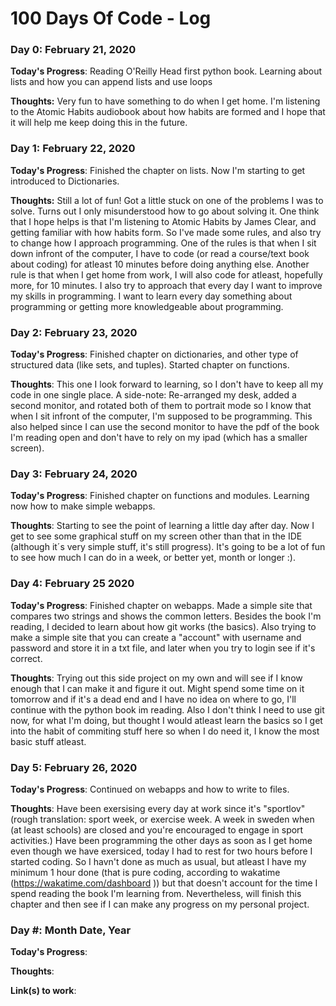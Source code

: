 # 100 Days Of Code - Log

### Day 0: February 21, 2020

**Today's Progress**: Reading O'Reilly Head first python book. Learning about lists and how you can append lists and use loops

**Thoughts:** Very fun to have something to do when I get home. I'm listening to the Atomic Habits audiobook about how habits are formed and I hope that it will help me keep doing this in the future.

### Day 1: February 22, 2020

**Today's Progress**: Finished the chapter on lists. Now I'm starting to get introduced to Dictionaries. 

**Thoughts:** Still a lot of fun! Got a little stuck on one of the problems I was to solve. Turns out I only misunderstood how to go about solving it.
One think that I hope helps is that I'm listening to Atomic Habits by James Clear, and getting familiar with how habits form.
So I've made some rules, and also try to change how I approach programming.
One of the rules is that when I sit down infront of the computer, I have to code (or read a course/text book about coding) for atleast 10 minutes before doing anything else.
Another rule is that when I get home from work, I will also code for atleast, hopefully more, for 10 minutes.
I also try to approach that every day I want to improve my skills in programming. I want to learn every day something about programming or getting more knowledgeable about programming.

### Day 2: February 23, 2020

**Today's Progress**: Finished chapter on dictionaries, and other type of structured data (like sets, and tuples). Started chapter on functions.

**Thoughts**: This one I look forward to learning, so I don't have to keep all my code in one single place.
A side-note: Re-arranged my desk, added a second monitor, and rotated both of them to portrait mode so I know that when I sit infront of the computer, I'm supposed to be programming. This also helped since I can use the second monitor to have the pdf of the book I'm reading open and don't have to rely on my ipad (which has a smaller screen).

### Day 3: February 24, 2020

**Today's Progress**: Finished chapter on functions and modules. Learning now how to make simple webapps.

**Thoughts**: Starting to see the point of learning a little day after day. Now I get to see some graphical stuff on my screen other than that in the IDE (although it´s very simple stuff, it's still progress). It's going to be a lot of fun to see how much I can do in a week, or better yet, month or longer :).

### Day 4: February 25 2020

**Today's Progress**: Finished chapter on webapps. Made a simple site that compares two strings and shows the common letters. Besides the book I'm reading, I decided to learn about how git works (the basics). Also trying to make a simple site that you can create a "account" with username and password and store it in a txt file, and later when you try to login see if it's correct.

**Thoughts**: Trying out this side project on my own and will see if I know enough that I can make it and figure it out. Might spend some time on it tomorrow and if it's a dead end and I have no idea on where to go, I'll continue with the python book im reading.
Also I don't think I need to use git now, for what I'm doing, but thought I would atleast learn the basics so I get into the habit of commiting stuff here so when I do need it, I know the most basic stuff atleast.

### Day 5: February 26, 2020

**Today's Progress**: Continued on webapps and how to write to files.

**Thoughts**: Have been exersising every day at work since it's "sportlov" (rough translation: sport week, or exercise week. A week in sweden when (at least schools) are closed and you're encouraged to engage in sport activities.) Have been programming the other days as soon as I get home even though we have exersiced, today I had to rest for two hours before I started coding. So I havn't done as much as usual, but atleast I have my minimum 1 hour done (that is pure coding, according to wakatime (https://wakatime.com/dashboard )) but that doesn't account for the time I spend reading the book I'm learning from.
Nevertheless, will finish this chapter and then see if I can make any progress on my personal project.



### Day #: Month Date, Year

**Today's Progress**: 

**Thoughts**: 

**Link(s) to work**: 

